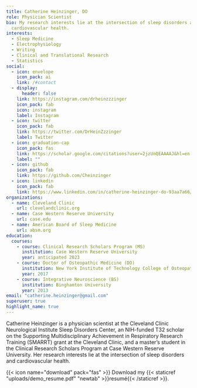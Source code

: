 ```yaml
---
title: Catherine Heinzinger, DO
role: Physician Scientist
bio: My research interests lie at the intersection of sleep disorders and
  cardiovascular health.
interests:
  - Sleep Medicine
  - Electrophysiology
  - Writing
  - Clinical and Translational Research
  - Statistics
social:
  - icon: envelope
    icon_pack: ai
    link: /#contact
  - display:
      header: false
    link: https://instagram.com/drheinzzzinger
    icon_pack: fab
    icon: instagram
    label: Instagram
  - icon: twitter
    icon_pack: fab
    link: https://twitter.com/DrHeinZzzinger
    label: Twitter
  - icon: graduation-cap
    icon_pack: fas
    link: https://scholar.google.com/citations?user=2jzUnQEAAAAJ&hl=en
    label: ""
  - icon: github
    icon_pack: fab
    link: https://github.com/Cheinzinger
  - icon: linkedin
    icon_pack: fab
    link: https://www.linkedin.com/in/catherine-heinzinger-do-93aa7a66/
organizations:
  - name: Cleveland Clinic
    url: clevelandclinic.org
  - name: Case Western Reserve University
    url: case.edu
  - name: American Board of Sleep Medicine
    url: absm.org
education:
  courses:
    - course: Clinical Research Scholars Program (MS)
      institution: Case Western Reserve University
      year: anticipated 2023
    - course: Doctor of Osteopathic Medicine (DO)
      institution: New York Institute of Technology College of Osteopathic Medicine
      year: 2017
    - course: Integrative Neuroscience (BS)
      institution: Binghamton University
      year: 2013
email: "catherine.heinzinger@gmail.com"
superuser: true
highlight_name: true
---
```

Catherine Heinzinger is a physician scientist at the Cleveland Clinic Neurological Institute Sleep Disorders Center, an NIH-funded T32 scholar on the Supporting Multidisciplinary Achievement in Respiratory Research Training (SMARRT) grant at the Cleveland Clinic, and a master’s student in the Clinical Research Scholars Program at Case Western Reserve University. Her research interests lie at the intersection of sleep disorders and cardiovascular health.

{{< icon name="download" pack="fas" >}} Download my {{< staticref "uploads/demo_resume.pdf" "newtab" >}}resumé{{< /staticref >}}.

